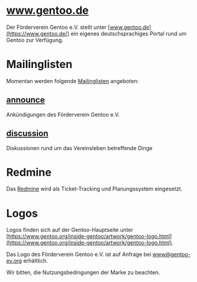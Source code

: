 <!--
.. title: Ressourcen
.. slug: ressourcen
.. date: 2018-04-01 19:23:42 UTC+02:00
.. tags: 
.. category: 
.. link: 
.. description: 
.. type: text
-->

www.gentoo.de
=============

Der Förderverein&nbsp;Gentoo&nbsp;e.V. stellt unter
[www.gentoo.de](https://www.gentoo.de/)
ein eigenes deutschsprachiges Portal rund um Gentoo zur Verfügung.


Mailinglisten
=============

Momentan werden folgende [Mailinglisten](https://lists.gentoo-ev.org/)
angeboten:

[announce](https://lists.gentoo-ev.org/mailman/listinfo/announce)
-----------------------------------------------------------------
Ankündigungen des Förderverein Gentoo e.V.

[discussion](https://lists.gentoo-ev.org/mailman/listinfo/discussion)
---------------------------------------------------------------------
Diskussionen rund um das Vereinsleben betreffende Dinge


Redmine
=======

Das 
[Redmine](https://redmine.gentoo-ev.org/) wird als Ticket-Tracking und
Planungssystem eingesetzt.


Logos
=====

Logos finden sich auf der Gentoo-Hauptseite unter
[https://www.gentoo.org/inside-gentoo/artwork/gentoo-logo.html](https://www.gentoo.org/inside-gentoo/artwork/gentoo-logo.html).

Das Logo des Förderverein&nbsp;Gentoo&nbsp;e.V. ist auf Anfrage bei
[www@gentoo-ev.org](mailto:www@gentoo-ev.org) erhältlich.

Wir bitten, die Nutzungsbedingungen der Marke zu beachten.
